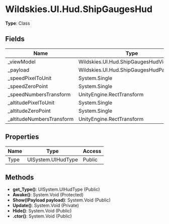 ﻿# Wildskies.UI.Hud.ShipGaugesHud

**Type**: Class

## Fields

| Name | Type | Access |
|------|------|--------|
| _viewModel | Wildskies.UI.Hud.ShipGaugesHudViewModel | Private |
| _payload | Wildskies.UI.Hud.ShipGaugesHudPayload | Private |
| _speedPixelToUnit | System.Single | Private |
| _speedZeroPoint | System.Single | Private |
| _speedNumbersTransform | UnityEngine.RectTransform | Private |
| _altitudePixelToUnit | System.Single | Private |
| _altitudeZeroPoint | System.Single | Private |
| _altitudeNumbersTransform | UnityEngine.RectTransform | Private |

## Properties

| Name | Type | Access |
|------|------|--------|
| Type | UISystem.UIHudType | Public |

## Methods

- **get_Type()**: UISystem.UIHudType (Public)
- **Awake()**: System.Void (Protected)
- **Show(IPayload payload)**: System.Void (Public)
- **Update()**: System.Void (Private)
- **Hide()**: System.Void (Public)
- **.ctor()**: System.Void (Public)

